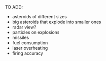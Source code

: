 TO ADD:

- asteroids of different sizes
- big asteroids that explode into smaller ones
- radar view?
- particles on explosions
- missiles
- fuel consumption
- laser overheating
- firing accuracy
